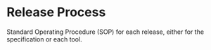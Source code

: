 # Release Process


Standard Operating Procedure (SOP) for each release, either for the specification or each tool.
